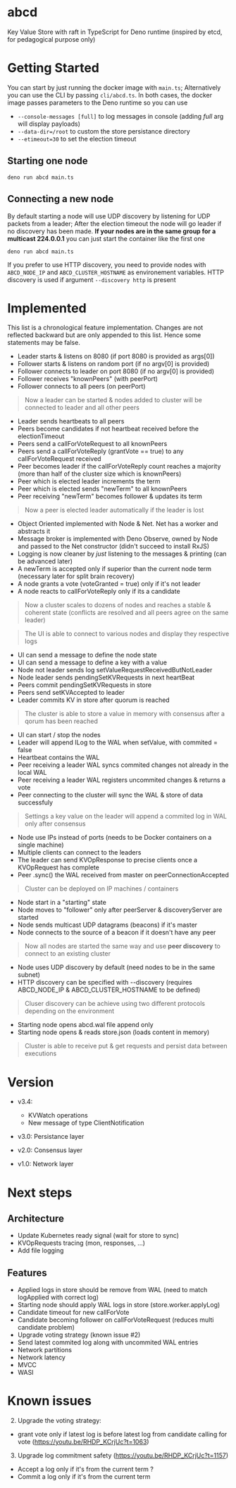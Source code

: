 # abcd

Key Value Store with raft in TypeScript for Deno runtime (inspired by etcd, for pedagogical purpose only)

# Getting Started

You can start by just running the docker image with `main.ts`; Alternatively you can use the CLI by passing `cli/abcd.ts`. In both cases, the docker image passes parameters to the Deno runtime so you can use

- `--console-messages [full]` to log messages in console (adding _full_ arg will display payloads)
- `--data-dir=/root` to custom the store persistance directory
- `--etimeout=30` to set the election timeout

## Starting one node

`deno run abcd main.ts`

## Connecting a new node

By default starting a node will use UDP discovery by listening for UDP packets from a leader; After the election timeout the node will go leader if no discovery has been made. **If your nodes are in the same group for a multicast 224.0.0.1** you can just start the container like the first one

`deno run abcd main.ts`

If you prefer to use HTTP discovery, you need to provide nodes with `ABCD_NODE_IP` and `ABCD_CLUSTER_HOSTNAME` as environement variables. HTTP discovery is used if argument `--discovery http` is present

# Implemented

This list is a chronological feature implementation. Changes are not reflected backward but are only appended to this list. Hence some statements may be false.

- Leader starts & listens on 8080 (if port 8080 is provided as args[0])
- Follower starts & listens on random port (if no argv[0] is provided)
- Follower connects to leader on port 8080 (if no argv[0] is provided)
- Follower receives "knownPeers" (with peerPort)
- Follower connects to all peers (on peerPort)

> Now a leader can be started & nodes added to cluster will be connected to leader and all other peers

- Leader sends heartbeats to all peers
- Peers become candidates if not heartbeat received before the electionTimeout
- Peers send a callForVoteRequest to all knownPeers
- Peers send a callForVoteReply (grantVote == true) to any callForVoteRequest received
- Peer becomes leader if the callForVoteReply count reaches a majority (more than half of the cluster size which is knownPeers)
- Peer which is elected leader increments the term
- Peer which is elected sends "newTerm" to all knownPeers
- Peer receiving "newTerm" becomes follower & updates its term

> Now a peer is elected leader automatically if the leader is lost

- Object Oriented implemented with Node & Net. Net has a worker and abstracts it
- Message broker is implemented with Deno Observe, owned by Node and passed to the Net constructor (didn't succeed to install RxJS)
- Logging is now cleaner by _just_ listening to the messages & printing (can be advanced later)
- A newTerm is accepted only if superior than the current node term (necessary later for split brain recovery)
- A node grants a vote (voteGranted = true) only if it's not leader
- A node reacts to callForVoteReply only if its a candidate

> Now a cluster scales to dozens of nodes and reaches a stable & coherent state (conflicts are resolved and all peers agree on the same leader)

> The UI is able to connect to various nodes and display they respective logs

- UI can send a message to define the node state
- UI can send a message to define a key with a value
- Node not leader sends log setValueRequestReceivedButNotLeader
- Node leader sends pendingSetKVRequests in next heartBeat
- Peers commit pendingSetKVRequests in store
- Peers send setKVAccepted to leader
- Leader commits KV in store after quorum is reached

> The cluster is able to store a value in memory with consensus after a qorum has been reached

- UI can start / stop the nodes
- Leader will append ILog to the WAL when setValue, with commited = false
- Heartbeat contains the WAL
- Peer receiving a leader WAL syncs commited changes not already in the local WAL
- Peer receiving a leader WAL registers uncommited changes & returns a vote
- Peer connecting to the cluster will sync the WAL & store of data successfuly

> Settings a key value on the leader will append a commited log in WAL only after consensus

- Node use IPs instead of ports (needs to be Docker containers on a single machine)
- Multiple clients can connect to the leaders
- The leader can send KVOpResponse to precise clients once a KVOpRequest has complete
- Peer .sync() the WAL received from master on peerConnectionAccepted

> Cluster can be deployed on IP machines / containers

- Node start in a "starting" state
- Node moves to "follower" only after peerServer & discoveryServer are started
- Node sends multicast UDP datagrams (beacons) if it's master
- Node connects to the source of a beacon if it doesn't have any peer

> Now all nodes are started the same way and use **peer discovery** to connect to an existing cluster

- Node uses UDP discovery by default (need nodes to be in the same subnet)
- HTTP discovery can be specified with --discovery  (requires ABCD_NODE_IP & ABCD_CLUSTER_HOSTNAME to be defined)

> Cluser discovery can be achieve using two different protocols depending on the environment

- Starting node opens abcd.wal file append only
- Starting node opens & reads store.json (loads content in memory)

> Cluster is able to receive put & get requests and persist data between executions

# Version

- v3.4:
    - KVWatch operations
    - New message of type ClientNotification

- v3.0: Persistance layer
- v2.0: Consensus layer
- v1.0: Network layer

# Next steps

## Architecture

- Update Kubernetes ready signal (wait for store to sync)
- KVOpRequests tracing (mon, responses, ...)
- Add file logging

## Features

- Applied logs in store should be remove from WAL (need to match logApplied with correct log)
- Starting node should apply WAL logs in store (store.worker.applyLog)
- Candidate timeout for new callForVote
- Candidate becoming follower on callForVoteRequest (reduces multi candidate problem)
- Upgrade voting strategy (known issue #2)
- Send latest commited log along with uncommited WAL entries
- Network partitions
- Network latency
- MVCC
- WASI

# Known issues

2. Upgrade the voting strategy:
 - grant vote only if latest log is before latest log from candidate calling for vote (https://youtu.be/RHDP_KCrjUc?t=1063)
3. Upgrade log commitment safety (https://youtu.be/RHDP_KCrjUc?t=1157)
 - Accept a log only if it's from the current term ?
 - Commit a log only if it's from the current term
